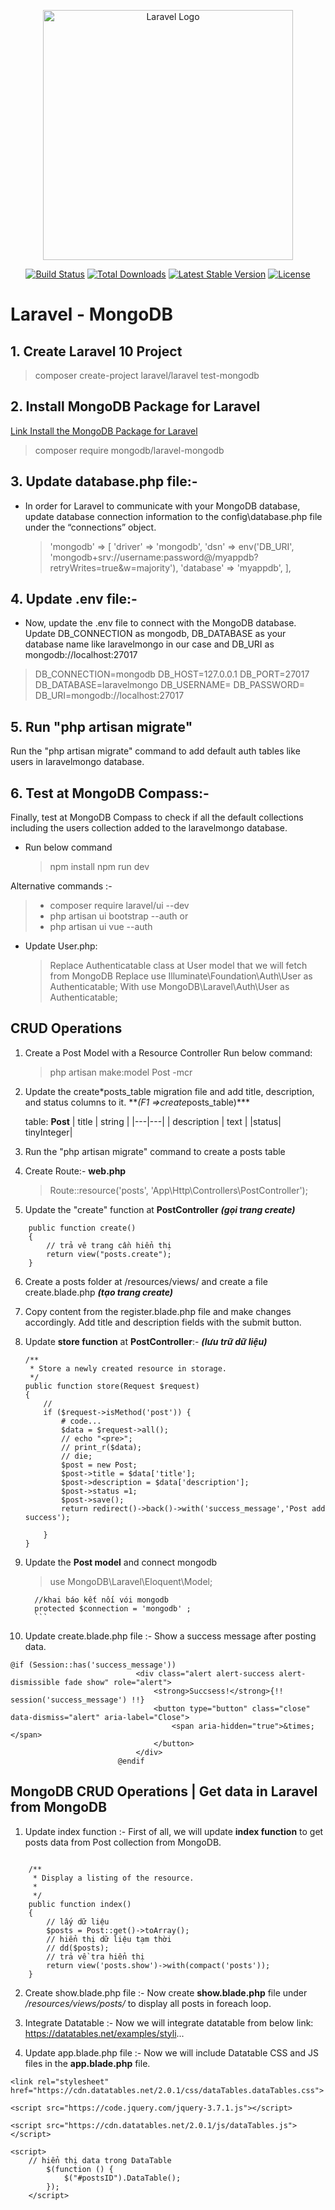 <p align="center"><a href="https://laravel.com" target="_blank"><img src="https://raw.githubusercontent.com/laravel/art/master/logo-lockup/5%20SVG/2%20CMYK/1%20Full%20Color/laravel-logolockup-cmyk-red.svg" width="400" alt="Laravel Logo"></a></p>

<p align="center">
<a href="https://github.com/laravel/framework/actions"><img src="https://github.com/laravel/framework/workflows/tests/badge.svg" alt="Build Status"></a>
<a href="https://packagist.org/packages/laravel/framework"><img src="https://img.shields.io/packagist/dt/laravel/framework" alt="Total Downloads"></a>
<a href="https://packagist.org/packages/laravel/framework"><img src="https://img.shields.io/packagist/v/laravel/framework" alt="Latest Stable Version"></a>
<a href="https://packagist.org/packages/laravel/framework"><img src="https://img.shields.io/packagist/l/laravel/framework" alt="License"></a>
</p>

# Laravel - MongoDB

## 1. Create Laravel 10 Project

> composer create-project laravel/laravel test-mongodb

## 2. Install MongoDB Package for Laravel

[Link Install the MongoDB Package for Laravel](https://www.mongodb.com/compatibility/mongodb-laravel-integration)

> composer require mongodb/laravel-mongodb

## 3. Update database.php file:-

-   In order for Laravel to communicate with your MongoDB database, update database connection information to the config\database.php file under the “connections” object.
    > 'mongodb' => [
            'driver' => 'mongodb',
            'dsn' => env('DB_URI', 'mongodb+srv://username:password@<atlas-cluster-uri>/myappdb?retryWrites=true&w=majority'),
            'database' => 'myappdb',
    ],

## 4. Update .env file:-

-   Now, update the .env file to connect with the MongoDB database. Update DB_CONNECTION as mongodb, DB_DATABASE as your database name like laravelmongo in our case and DB_URI as mongodb://localhost:27017

> DB_CONNECTION=mongodb
> DB_HOST=127.0.0.1
> DB_PORT=27017
> DB_DATABASE=laravelmongo
> DB_USERNAME=
> DB_PASSWORD=
> DB_URI=mongodb://localhost:27017

## 5. Run "php artisan migrate"

Run the "php artisan migrate" command to add default auth tables like users in laravelmongo database.

## 6. Test at MongoDB Compass:-

Finally, test at MongoDB Compass to check if all the default collections including the users collection added to the laravelmongo database.

-   Run below command
    > npm install
    > npm run dev

Alternative commands :-

> -   composer require laravel/ui --dev
> -   php artisan ui bootstrap --auth
>     or
> -   php artisan ui vue --auth

-   Update User.php:
    > Replace Authenticatable class at User model that we will fetch from MongoDB
    > Replace
    > use Illuminate\Foundation\Auth\User as Authenticatable;
    > With
    > use MongoDB\Laravel\Auth\User as Authenticatable;

## CRUD Operations

1. Create a Post Model with a Resource Controller
   Run below command:
    > php artisan make:model Post -mcr
2. Update the create\*posts_table migration file and add title, description, and status columns to it.
   \*\**(F1 =>create*posts_table)\*\*\*

    table: **Post**
    | title | string |
    |---|---|
    | description | text |
    |status| tinyInteger|

3. Run the "php artisan migrate" command to create a posts table
4. Create Route:- **web.php**
   >Route::resource('posts', 'App\Http\Controllers\PostController');

5. Update the "create" function at **PostController** **_(gọi trang create)_**
```
    public function create()
    {
        // trả vê trang cần hiển thị
        return view("posts.create");
    }
```
6. Create a posts folder at /resources/views/ and create a file create.blade.php **_(tạo trang create)_**

7)  Copy content from the register.blade.php file and make changes accordingly. Add title and description fields with the submit button.
8)  Update __store function__ at **PostController**:- **_(lưu trữ dữ liệu)_**
    ```
    /**
     * Store a newly created resource in storage.
     */
    public function store(Request $request)
    {
        //
        if ($request->isMethod('post')) {
            # code...
            $data = $request->all();
            // echo "<pre>";
            // print_r($data);
            // die;
            $post = new Post;
            $post->title = $data['title'];
            $post->description = $data['description'];
            $post->status =1;
            $post->save();
            return redirect()->back()->with('success_message','Post add success');

        }
    }
    ```


9)  Update the **Post model** and connect mongodb

    > use MongoDB\Laravel\Eloquent\Model;

       ```
         //khai báo kết nối vói mongodb
         protected $connection = 'mongodb' ;
         ```

10) Update create.blade.php file :-
    Show a success message after posting data.

```
@if (Session::has('success_message'))
                            <div class="alert alert-success alert-dismissible fade show" role="alert">
                                <strong>Succsess!</strong>{!! session('success_message') !!}
                                <button type="button" class="close" data-dismiss="alert" aria-label="Close">
                                    <span aria-hidden="true">&times;</span>
                                </button>
                            </div>
                        @endif
```
## MongoDB CRUD Operations | Get data in Laravel from MongoDB

1) Update index function :-
First of all, we will update **index function** to get posts data from Post collection from MongoDB.
```

    /**
     * Display a listing of the resource.
     * 
     */
    public function index()
    {
        // lấy dữ liệu
        $posts = Post::get()->toArray();
        // hiển thị dữ liệu tạm thời
        // dd($posts);
        // trả về tra hiển thị
        return view('posts.show')->with(compact('posts'));
    }
```
2) Create show.blade.php file :-
Now create **show.blade.php** file under _/resources/views/posts/_ to display all posts in foreach loop.


3) Integrate Datatable :-
Now we will integrate datatable from below link:
https://datatables.net/examples/styli...

4) Update app.blade.php file :-
Now we will include Datatable CSS and JS files in the **app.blade.php** file.
```
<link rel="stylesheet" href="https://cdn.datatables.net/2.0.1/css/dataTables.dataTables.css">

<script src="https://code.jquery.com/jquery-3.7.1.js"></script>

<script src="https://cdn.datatables.net/2.0.1/js/dataTables.js"></script>

<script>
    // hiển thị data trong DataTable
        $(function () {
            $("#postsID").DataTable();
        });
    </script>
    
```